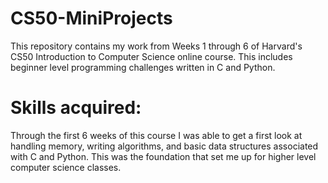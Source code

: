 # CS50-MiniProjects
This repository contains my work from Weeks 1 through 6 of Harvard's CS50 Introduction to Computer Science online course. This includes beginner level programming challenges
written in C and Python. 

# Skills acquired: 
Through the first 6 weeks of this course I was able to get a first look at handling memory, writing algorithms, and basic data structures associated with C and Python. This 
was the foundation that set me up for higher level computer science classes. 
